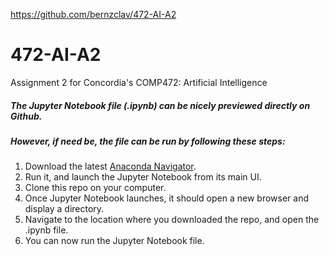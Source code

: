https://github.com/bernzclav/472-AI-A2

# 472-AI-A2
Assignment 2 for Concordia's COMP472: Artificial Intelligence

##### The Jupyter Notebook file (.ipynb) can be nicely previewed directly on Github.

##### However, if need be, the file can be run by following these steps:
1. Download the latest [Anaconda Navigator](https://www.anaconda.com/products/individual). 
2. Run it, and launch the Jupyter Notebook from its main UI.
3. Clone this repo on your computer.
4. Once Jupyter Notebook launches, it should open a new browser and display a directory.
5. Navigate to the location where you downloaded the repo, and open the .ipynb file.
6. You can now run the Jupyter Notebook file.
